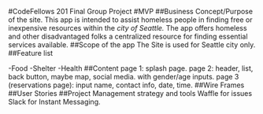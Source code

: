 #CodeFellows 201 Final Group Project
#MVP
##Business Concept/Purpose of the site.
This app is intended to assist homeless people in finding free or inexpensive resources within the *city of Seattle.*
The app offers homeless and other disadvantaged folks a centralized resource for finding essential services available.
##Scope of the app
The Site is used for Seattle city only.
##Feature list

-Food
-Shelter
-Health
##Content
page 1: splash page.
page 2: header, list, back button, maybe map, social media.
with gender/age inputs.
page 3 (reservations page): input name, contact info, date, time.
##Wire Frames
##User Stories
##Project Management strategy and tools
Waffle for issues
Slack for Instant Messaging.
